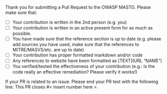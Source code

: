 Thank you for submitting a Pull Request to the OWASP MASTG. Please make sure that:

- [ ] Your contribution is written in the 2nd person (e.g. you)
- [ ] Your contribution is written in an active present form for as much as possible.
- [ ] You have made sure that the reference section is up to date (e.g. please add sources you have used, make sure that the references to MITRE/MASVS/etc. are up to date)
- [ ] Your contribution has proper formatted markdown and/or code
- [ ] Any references to website have been formatted as [TEXT](URL “NAME”)
- [ ] You verified/tested the effectiveness of your contribution (e.g.: is the code really an effective remediation? Please verify it works!)

If your PR is related to an issue. Please end your PR test with the following line:
This PR closes #< insert number here >.
